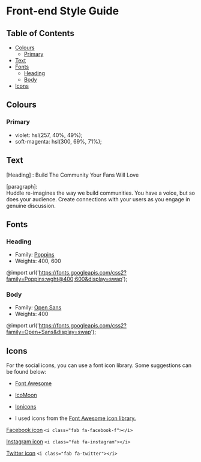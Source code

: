 # Front-end Style Guide

## Table of Contents

- [Colours](#colours)
    - [Primary](#primary)
- [Text](#text)
- [Fonts](#fonts)
    - [Heading](#heading)
    - [Body](#body)
- [Icons](#icons)



## Colours

### Primary

- violet: hsl(257, 40%, 49%);
- soft-magenta: hsl(300, 69%, 71%);


## Text
 
 [Heading] : Build The Community Your Fans Will Love

 [paragraph]:  
 Huddle re-imagines the way we build communities. You have a voice, but so does your audience. Create connections with your users as you engage in genuine discussion. 

## Fonts

### Heading

- Family: [Poppins](https://fonts.google.com/specimen/Poppins)
- Weights: 400, 600

@import url('https://fonts.googleapis.com/css2?family=Poppins:wght@400;600&display=swap');

### Body

- Family: [Open Sans](https://fonts.google.com/specimen/Open+Sans)
- Weights: 400

@import url('https://fonts.googleapis.com/css2?family=Open+Sans&display=swap');


## Icons

For the social icons, you can use a font icon library. Some suggestions can be found below:

- [Font Awesome](https://fontawesome.com/)
- [IcoMoon](https://icomoon.io/)
- [Ionicons](https://ionicons.com/)

- I used icons from the [Font Awesome icon library.](https://fontawesome.com/v5.15/icons?d=gallery&p=2)

[Facebook icon](https://fontawesome.com/v5.15/icons/facebook-f?style=brands)
`<i class="fab fa-facebook-f"></i>`

[Instagram icon](https://fontawesome.com/v5.15/icons/instagram?style=brands)
`<i class="fab fa-instagram"></i>`

[Twitter icon](https://fontawesome.com/v5.15/icons/twitter?style=brands)
`<i class="fab fa-twitter"></i>`




